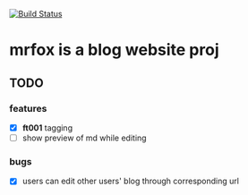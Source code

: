 [![Build Status](https://travis-ci.com/NullOnSpace/mrfox.svg?branch=master)](https://travis-ci.com/NullOnSpace/mrfox)
# mrfox is a blog website proj

## TODO
### features
- [x] **ft001** tagging
- [ ] show preview of md while editing

### bugs
- [x] users can edit other users' blog through corresponding url
